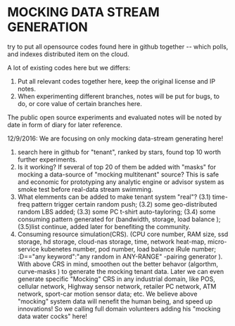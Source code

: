 # MOCKING DATA STREAM GENERATION
try to put all opensource codes found here in github together -- which polls, and indexes distributed item on the cloud.

A lot of existing codes here but we differs:
1. Put all relevant codes together here, keep the original license and IP notes.
2. When experimenting different branches, notes will be put for bugs, to do, or core value of certain branches here.

The public open source experiments and evaluated notes will be noted by date in form of diary for later reference.

12/9/2016:
We are focusing on only mocking data-stream generating here!
1) search here in github for "tenant", ranked by stars, found top 10 worth further experiments.
2) Is it working? If several of top 20 of them be added with "masks" for mocking a data-source of "mocking multitenant" source? This is safe and economic for prototyping any analytic engine or advisor system as smoke test before real-data stream swimming.
3) What elemments can be added to make tenant system "real"? (3.1) time-freq pattern trigger certain random push; (3.2) some geo-distributed random LBS added; (3.3) some PC t-shirt auto-tayloring; (3.4) some consuming pattern generated for (bandwidth, storage, load balance ); (3.5)list continue, added later for benefiting the community.
4) Consuming resource simulation(CRS). (CPU core number, RAM size, ssd storage, hd storage, cloud-nas storage, time, network heat-map, micro-service kubenetes number, pod number, load balance iRule number; <any-pair>:D=="any keyword":"any random in ANY-RANGE" -pairing generator ).
With above CRS in mind, smoothen out the better behavor (algorthm, curve-masks ) to generate the mocking tenant data.
Later we can even generate specific "Mocking" CRS in any industrial domain, like POS, cellular network, Highway sensor network, retailer PC network, ATM network, sport-car motion sensor data; etc.
We believe above "mocking" system data will nenefit the human being, and speed up innovations! So we calling full domain volunteers  adding his "mocking data water cocks" here!

